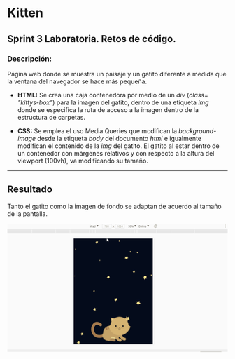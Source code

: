 # Kitten

## Sprint 3 Laboratoria. Retos de código.

### Descripción:
Página web donde se muestra un paisaje y un gatito diferente a medida que la ventana del navegador se hace más pequeña.


- **HTML:** Se crea una caja contenedora por medio de un *div* (_class= "kittys-box"_) para la imagen del gatito, dentro de una etiqueta *img* donde se especifica la ruta de acceso a la imagen dentro de la estructura de carpetas.

- **CSS:** Se emplea el uso Media Queries que modifican la _background-image_ desde la etiqueta _body_ del documento _html_ e igualmente modifican el contenido de la _img_ del gatito. El gatito al estar dentro de un contenedor con márgenes relativos y con respecto a la altura del viewport (100vh), va modificando su tamaño.

--------------------------

## Resultado
Tanto el gatito como la imagen de fondo se adaptan de acuerdo al tamaño de la pantalla.

![Visualización de resultado](assets/images/kitten-page.gif)
